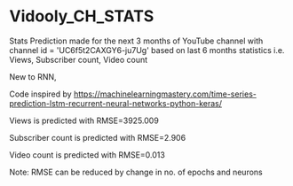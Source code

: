 # Vidooly_CH_STATS
Stats Prediction made for the next 3 months of YouTube channel with channel id = 'UC6f5t2CAXGY6-ju7Ug' based on last 6 months statistics i.e. Views, Subscriber count, Video count

New to RNN,

Code inspired by https://machinelearningmastery.com/time-series-prediction-lstm-recurrent-neural-networks-python-keras/


Views is predicted with RMSE=3925.009

Subscriber count is predicted with RMSE=2.906

Video count is predicted with RMSE=0.013

Note: RMSE can be reduced by change in no. of epochs and neurons
